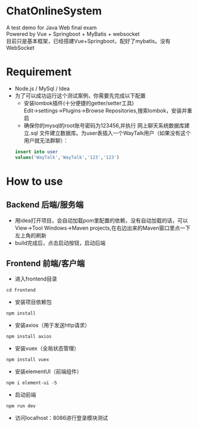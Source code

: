 # ChatOnlineSystem
A test demo for Java Web final exam <br>
Powered by Vue + Springboot + MyBatis + websocket <br>
目前只是基本框架，已经搭建Vue+Springboot，配好了mybatis。没有WebSocket
# Requirement
* Node.js / MySql / Idea 
* 为了可以成功运行这个测试案例，你需要先完成以下配置
  * 安装lombok插件(十分便捷的getter/setter工具)<br>
  Edit->settings->Plugins->Browse Repositories,搜索lombok，安装并重启
  * 确保你的mysql的root账号密码为123456,并执行 网上聊天系统数据库建立.sql 文件建立数据库。为user表插入一个WayTalk用户（如果没有这个用户就无法群聊）：
  ```SQL
  insert into user 
  values('WayTalk','WayTalk','123','123')
  ```
# How to use
## Backend 后端/服务端
* 用idea打开项目，会自动加载pom里配置的依赖，没有自动加载的话，可以 View->Tool Windows->Maven projects,在右边出来的Maven窗口里点一下左上角的刷新
* build完成后，点击启动按钮，启动后端
## Frontend 前端/客户端
* 进入frontend目录<br>
```
cd frontend
```
* 安装项目依赖包<br>
```
npm install
```
* 安装axios（用于发送http请求）
```
npm install axios
```
* 安装vuex（全局状态管理）
```
npm install vuex
```
* 安装elementUI（前端组件）
```
npm i element-ui -S
```
* 启动前端
```
npm run dev
```
* 访问localhost：8086进行登录模块测试
